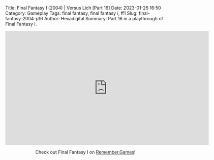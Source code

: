 Title: Final Fantasy I (2004) | Versus Lich [Part 16]
Date: 2023-01-25 16:50
Category: Gameplay
Tags: final fantasy,  final fantasy i,  ff1
Slug: final-fantasy-2004-p16
Author: Hexadigital
Summary: Part 16 in a playthrough of Final Fantasy I.

<center><iframe src="https://www.youtube.com/embed/M4GYZAm4rc8?feature=oembed" allow="accelerometer; autoplay; encrypted-media; gyroscope; picture-in-picture" width="640" height="360" frameborder="0"></iframe>

Check out Final Fantasy I on [Remember.Games](https://remember.games/game/6866/final-fantasy-i-ii-dawn-of-souls/)!</center>